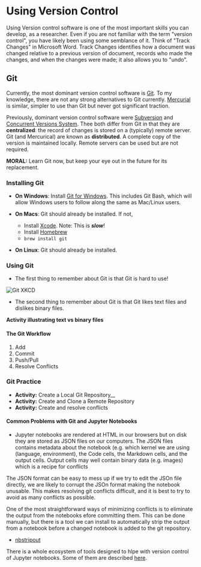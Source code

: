 # Using Version Control

Using Version control software is one of the most important skills you can develop, as a researcher. Even if you are not familiar with the term "version control", you have likely been using some semblance of it. Think of "Track Changes" in Microsoft Word. Track Changes identifies how a document was changed relative to a previous version of document, records who made the changes, and when the changes were made; it also allows you to "undo".

## Git

Currently, the most dominant version control software is [Git](https://git-scm.com/). To my knowledge, there are not any strong alternatives to Git currently. [Mercurial](https://www.mercurial-scm.org/) is similar, simpler to use than Git but never got significant traction.

Previously, dominant version control software were [Subversion](https://subversion.apache.org/) and [Concurrent Versions System](https://en.wikipedia.org/wiki/Concurrent_Versions_System). Thee both differ from Git in that they are __centralized__: the record of changes is stored on a (typically) remote server. Git (and Mercurical) are known as __distributed__. A complete copy of the version is maintained locally. Remote servers can be used but are not required.

__MORAL:__ Learn Git now, but keep your eye out in the future for its replacement.


### Installing Git

- __On Windows__: Install [Git for Windows](https://gitforwindows.org/). This includes Git Bash, which will allow Windows users to follow along the same as Mac/Linux users.

- __On Macs__: Git should already be installed. If not,
    - Install [Xcode](https://apps.apple.com/au/app/xcode/id497799835?mt=12). Note: This is *__slow__*!
    - Install [Homebrew](https://brew.sh/)
    - `brew install git`
- __On Linux__: Git should already be installed.


### Using Git

- The first thing to remember about Git is that Git is hard to use!

![Git XKCD](https://imgs.xkcd.com/comics/git.png)

- The second thing to remember about Git is that Git likes text files and dislikes binary files.

__Activity illustrating text vs binary files__

#### The Git Workflow

1. Add
1. Commit
1. Push/Pull
1. Resolve Conflicts

### Git Practice

- __Activity:__ Create a Local Git Repository__
- __Activity:__ Create and Clone a Remote Repository
- __Activity:__ Create and resolve conflicts

#### Common Problems with Git and Jupyter Notebooks

- Jupyter notebooks are rendered at HTML in our browsers but on disk they are stored as JSON files on our computers. The JSON files contains metadata about the notebook (e.g. which kernel we are using (language, environment), the Code cells, the Markdown cells, and the output cells. Output cells may well contain binary data (e.g. images) which is a recipe for conflicts

The JSON format can be easy to mess up if we try to edit the JSOn file directly, we are likely to corrupt the JSOn format making the notebook unusable. This makes resolving git conflicts difficult, and it is best to try to avoid as many conflicts as possible.

One of the most straightforward ways of minimizing conflicts is to eliminate the output from the notebooks efore committing them. This can be done manually, but there is a tool we can install to automatically strip the output from a notebook before a changed notebook is added to the git repository.

- [nbstripout](https://pypi.org/project/nbstripout/)

There is a whole ecosystem of tools designed to hlpe with version control of Jupyter notebooks. Some of them are described [here](https://towardsdatascience.com/how-to-version-control-jupyter-notebooks-ccf0be144319).

